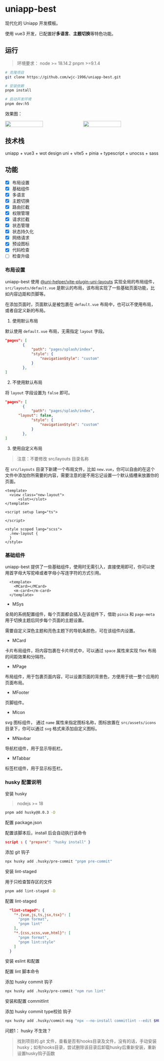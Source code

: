 # uniapp-best

现代化的 Uniapp 开发模板。

使用 vue3 开发，已配置好**多语言**、**主题切换**等特色功能。

## 运行

> 环境要求： node >= 18.14.2 pnpm >=9.1.4

```bash
# 克隆项目
git clone https://github.com/wjc-1996/uniapp-best.git

# 安装依赖
pnpm install

# 启动开发环境
pnpm dev:h5
```

效果图：

<div style="display: flex; grid-gap: 8px;">
<img src="./src/static//images//start1.jpg" width="50%" />
<img src="./src/static//images//start2.jpg" width="50%" />
</div>


## 技术栈

uniapp + vue3 + wot design uni + vite5 + pinia + typescript + unocss + sass

## 功能

- [x] 布局设置
- [x] 基础组件
- [x] 多语言
- [x] 主题切换
- [x] 路由拦截
- [x] 权限管理
- [x] 请求拦截
- [x] 状态管理
- [x] 状态持久化
- [x] 网络请求
- [x] 预设图标
- [x] 代码检查
- [ ] 检查升级

### 布局设置

uniapp-best 使用 [@uni-helper/vite-plugin-uni-layouts](https://github.com/uni-helper/vite-plugin-uni-layouts) 实现全局的布局组件，`src/layouts/default.vue` 是默认的布局，该布局实现了一些基础页面功能，比如内容边距和页脚等。

在添加页面时，页面默认是被包裹在 `default.vue` 布局中，也可以不使用布局，或者自定义新的布局。

1. 使用默认布局

默认使用 `default.vue` 布局，无需指定 `layout` 字段。

```json
"pages": [
		{
			"path": "pages/splash/index",
			"style": {
				"navigationStyle": "custom"
			}
		},
]
```

2. 不使用默认布局

将 `layout` 字段设置为 `false` 即可。

```json
"pages": [
		{
			"path": "pages/splash/index",
      "layout": false,
			"style": {
				"navigationStyle": "custom"
			}
		},
]
```

3. 使用自定义布局

> 注意：不要修改 src/layouts 目录名称

在 `src/layouts` 目录下新建一个布局文件，比如 `new.vue`，你可以自由的在这个文件中添加你所需要的内容，需要注意的是不用忘记设置一个默认插槽来放置你的页面。

```vue
<template>
  <view class="new-layout">
      <slot></slot>
</template>

<script setup lang="ts">

</script>

<style scoped lang="scss">
  .new-layout {
  }
</style>
```

### 基础组件

uniapp-best 提供了一些基础组件，使用时无需引入，直接使用即可，你可以使用首字母大写驼峰或者字母小写连字符的方式引用。

```vue
  <template>
    <MCard></MCard>
    <m-card></m-card>
  </template>
```

- MSys

全局的系统配置组件，每个页面都会插入在该组件下，借助 `pinia` 和 `page-meta` 用于切换主题后同步每个页面的主题设置。

需要自定义深色主题和亮色主题下的导航条颜色，可在该组件内设置。

- MCard

卡片布局组件，将内容包裹在卡片样式中，可以通过 `space` 属性来实现 flex 布局的间距效果和分隔符。

- MPage

布局组件，用于包裹页面内容，可以设置页面的背景色，方便用于统一整个应用的页面布局。

- MFooter

页脚组件。

- MIcon

svg 图标组件，
通过 `name` 属性来指定图标名称，图标放置在 `src/assets/icons` 目录下，你可以通过 `svg` 格式来添加自定义图标。

- MNavbar

导航栏组件，用于显示导航栏。

- MTabbar

标签栏组件，用于显示标签栏。

### husky 配置说明

安装 husky

> nodejs >= 18

```bash
pnpm add husky@8.0.3 -D
```

配置 package.json

配置该脚本后，install 后会自动执行该命令

```json
script : { "prepare": "husky install" }
```

添加 git 钩子

```bash
npx husky add .husky/pre-commit "pnpm pre-commit"
```

安装 lint-staged

用于只检查暂存区的文件

```bash
pnpm add lint-staged -D
```

配置 lint-staged

```json
  "lint-staged": {
    "*.{vue,js,ts,jsx,tsx}": [
      "pnpm format",
      "pnpm lint"
    ],
    "*.{css,scss,vue,html}": [
      "pnpm format",
      "pnpm lint:style"
    ]
  }
```

安装 eslint 和配置

配置 lint 脚本命令

添加 husky commit 钩子

```bash
npx husky add .husky/pre-commit "npm run lint"
```

安装和配置 commitlint

添加 husky commit type校验 钩子

```bash
npx husky add .husky/commit-msg "npx --no-install commitlint --edit $HUSKY_GIT_PARAMS"
```

问题1： husky 不生效？

> 找到项目的.git 文件，查看是否有hooks目录及文件，没有的话，手动安装husky；如有hooks目录，尝试删除该目录后卸载husky后重新安装，重新设置husky钩子函数

